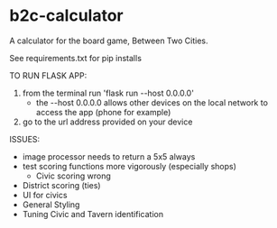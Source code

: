 # b2c-calculator
A calculator for the board game, Between Two Cities.

See requirements.txt for pip installs

TO RUN FLASK APP:
1. from the terminal run 'flask run --host 0.0.0.0'
    - the --host 0.0.0.0 allows other devices on the local network to access the app (phone for example)
2. go to the url address provided on your device


ISSUES:
- image processor needs to return a 5x5 always
- test scoring functions more vigorously (especially shops)
    - Civic scoring wrong
- District scoring (ties)
- UI for civics
- General Styling
- Tuning Civic and Tavern identification